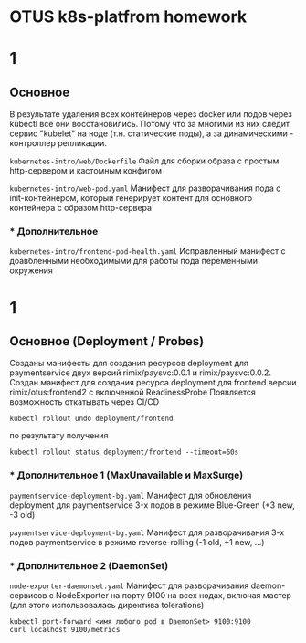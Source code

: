 # OTUS k8s-platfrom homework

# 1
## Основное

В результате удаления всех контейнеров через docker или подов через kubectl все они восстановились. Потому что за многими из них следит сервис "kubelet" на ноде (т.н. статические поды), а за динамическими - контроллер репликации.

`kubernetes-intro/web/Dockerfile`
Файл для сборки образа с простым http-сервером и кастомным конфигом

`kubernetes-intro/web-pod.yaml`
Манифест для разворачивания пода с init-контейнером, который генерирует контент для основного контейнера с образом http-сервера
###  * Дополнительное

`kubernetes-intro/frontend-pod-health.yaml`
Исправленный манифест с доавбленными необходимыми для работы пода переменными окружения

# 1
## Основное (Deployment / Probes)

Созданы манифесты для создания ресурсов deployment для paymentservice двух версий rimix/paysvc:0.0.1 и rimix/paysvc:0.0.2.
Создан манифест для создания ресурса deployment для frontend версии rimix/otus:frontend2 c включенной ReadinessProbe
Появляется возможность откатывать через CI/CD 
```
kubectl rollout undo deployment/frontend
```
по результату получения
```
kubectl rollout status deployment/frontend --timeout=60s
```
###  * Дополнительное 1 (MaxUnavailable и MaxSurge)

`paymentservice-deployment-bg.yaml`
Манифест для обновления deployment для paymentservice 3-х подов в режиме Blue-Green (+3 new, -3 old)

`paymentservice-deployment-bg.yaml`
Манифест для разворачивания 3-х подов paymentservice в режиме reverse-rolling (-1 old, +1 new, ...)

###  * Дополнительное 2 (DaemonSet)

`node-exporter-daemonset.yaml`
Манифест для разворачивания daemon-сервисов с NodeExporter на порту 9100 на всех нодах, включая мастер (для этого использовалась директива tolerations)

```
kubectl port-forward <имя любого pod в DaemonSet> 9100:9100
curl localhost:9100/metrics
```


